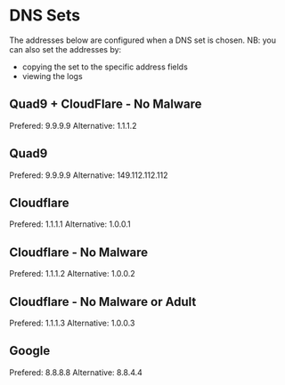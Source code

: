 # DNS Sets

The addresses below are configured when a DNS set is chosen.
NB: you can also set the addresses by:
- copying the set to the specific address fields
- viewing the logs

## Quad9 + CloudFlare - No Malware

Prefered: 9.9.9.9
Alternative: 1.1.1.2

## Quad9

Prefered: 9.9.9.9
Alternative: 149.112.112.112

## Cloudflare

Prefered: 1.1.1.1
Alternative: 1.0.0.1

## Cloudflare - No Malware

Prefered: 1.1.1.2
Alternative: 1.0.0.2

## Cloudflare - No Malware or Adult

Prefered: 1.1.1.3
Alternative: 1.0.0.3

## Google

Prefered: 8.8.8.8
Alternative: 8.8.4.4


